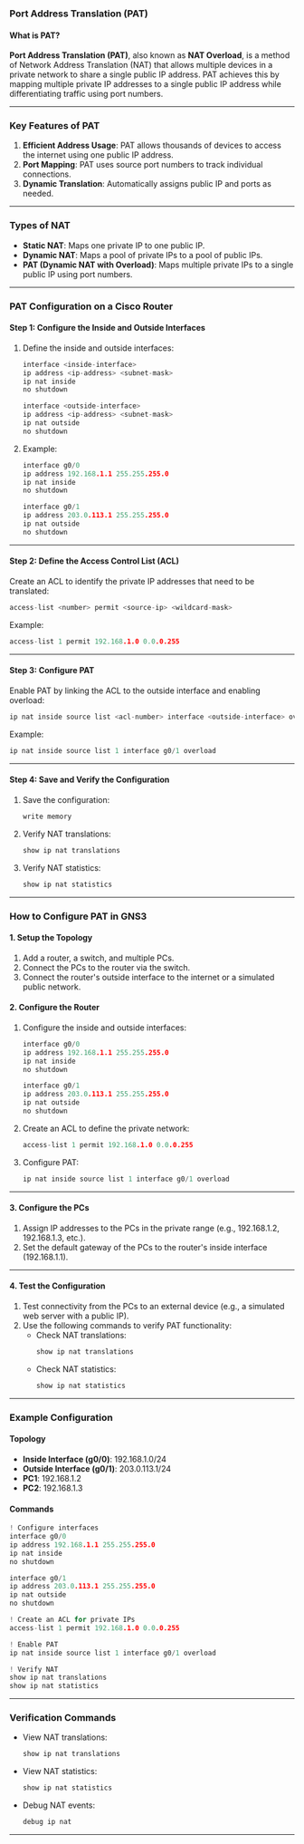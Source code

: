 ### **Port Address Translation (PAT)**

#### **What is PAT?**
**Port Address Translation (PAT)**, also known as **NAT Overload**, is a method of Network Address Translation (NAT) that allows multiple devices in a private network to share a single public IP address. PAT achieves this by mapping multiple private IP addresses to a single public IP address while differentiating traffic using port numbers.

---

### **Key Features of PAT**
1. **Efficient Address Usage**: PAT allows thousands of devices to access the internet using one public IP address.
2. **Port Mapping**: PAT uses source port numbers to track individual connections.
3. **Dynamic Translation**: Automatically assigns public IP and ports as needed.

---

### **Types of NAT**
- **Static NAT**: Maps one private IP to one public IP.
- **Dynamic NAT**: Maps a pool of private IPs to a pool of public IPs.
- **PAT (Dynamic NAT with Overload)**: Maps multiple private IPs to a single public IP using port numbers.

---

### **PAT Configuration on a Cisco Router**

#### **Step 1: Configure the Inside and Outside Interfaces**
1. Define the inside and outside interfaces:
   ```c
   interface <inside-interface>
   ip address <ip-address> <subnet-mask>
   ip nat inside
   no shutdown

   interface <outside-interface>
   ip address <ip-address> <subnet-mask>
   ip nat outside
   no shutdown
   ```

2. Example:
   ```c
   interface g0/0
   ip address 192.168.1.1 255.255.255.0
   ip nat inside
   no shutdown

   interface g0/1
   ip address 203.0.113.1 255.255.255.0
   ip nat outside
   no shutdown
   ```

---

#### **Step 2: Define the Access Control List (ACL)**
Create an ACL to identify the private IP addresses that need to be translated:
```c
access-list <number> permit <source-ip> <wildcard-mask>
```

Example:
```c
access-list 1 permit 192.168.1.0 0.0.0.255
```

---

#### **Step 3: Configure PAT**
Enable PAT by linking the ACL to the outside interface and enabling overload:
```c
ip nat inside source list <acl-number> interface <outside-interface> overload
```

Example:
```c
ip nat inside source list 1 interface g0/1 overload
```

---

#### **Step 4: Save and Verify the Configuration**
1. Save the configuration:
   ```c
   write memory
   ```

2. Verify NAT translations:
   ```c
   show ip nat translations
   ```

3. Verify NAT statistics:
   ```c
   show ip nat statistics
   ```

---

### **How to Configure PAT in GNS3**

#### **1. Setup the Topology**
1. Add a router, a switch, and multiple PCs.
2. Connect the PCs to the router via the switch.
3. Connect the router's outside interface to the internet or a simulated public network.

#### **2. Configure the Router**
1. Configure the inside and outside interfaces:
   ```c
   interface g0/0
   ip address 192.168.1.1 255.255.255.0
   ip nat inside
   no shutdown

   interface g0/1
   ip address 203.0.113.1 255.255.255.0
   ip nat outside
   no shutdown
   ```

2. Create an ACL to define the private network:
   ```c
   access-list 1 permit 192.168.1.0 0.0.0.255
   ```

3. Configure PAT:
   ```c
   ip nat inside source list 1 interface g0/1 overload
   ```

---

#### **3. Configure the PCs**
1. Assign IP addresses to the PCs in the private range (e.g., 192.168.1.2, 192.168.1.3, etc.).
2. Set the default gateway of the PCs to the router's inside interface (192.168.1.1).

---

#### **4. Test the Configuration**
1. Test connectivity from the PCs to an external device (e.g., a simulated web server with a public IP).
2. Use the following commands to verify PAT functionality:
   - Check NAT translations:
     ```c
     show ip nat translations
     ```
   - Check NAT statistics:
     ```c
     show ip nat statistics
     ```

---

### **Example Configuration**

#### **Topology**
- **Inside Interface (g0/0)**: 192.168.1.0/24
- **Outside Interface (g0/1)**: 203.0.113.1/24
- **PC1**: 192.168.1.2
- **PC2**: 192.168.1.3

#### **Commands**
```c
! Configure interfaces
interface g0/0
ip address 192.168.1.1 255.255.255.0
ip nat inside
no shutdown

interface g0/1
ip address 203.0.113.1 255.255.255.0
ip nat outside
no shutdown

! Create an ACL for private IPs
access-list 1 permit 192.168.1.0 0.0.0.255

! Enable PAT
ip nat inside source list 1 interface g0/1 overload

! Verify NAT
show ip nat translations
show ip nat statistics
```

---

### **Verification Commands**
- View NAT translations:
  ```c
  show ip nat translations
  ```
- View NAT statistics:
  ```c
  show ip nat statistics
  ```
- Debug NAT events:
  ```c
  debug ip nat
  ```

---
